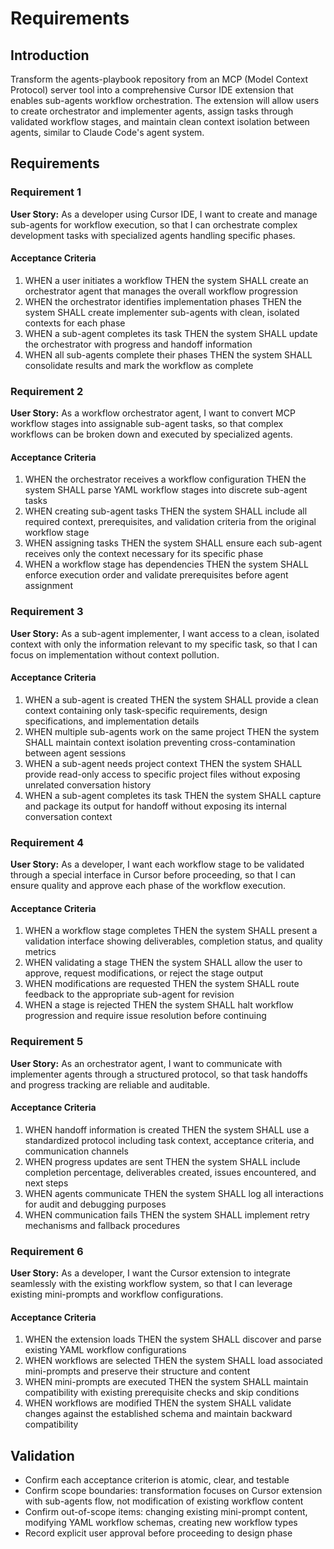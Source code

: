 # Requirements

## Introduction

Transform the agents-playbook repository from an MCP (Model Context Protocol) server tool into a comprehensive Cursor IDE extension that enables sub-agents workflow orchestration. The extension will allow users to create orchestrator and implementer agents, assign tasks through validated workflow stages, and maintain clean context isolation between agents, similar to Claude Code's agent system.

## Requirements

### Requirement 1

**User Story:** As a developer using Cursor IDE, I want to create and manage sub-agents for workflow execution, so that I can orchestrate complex development tasks with specialized agents handling specific phases.

#### Acceptance Criteria

1. WHEN a user initiates a workflow THEN the system SHALL create an orchestrator agent that manages the overall workflow progression
2. WHEN the orchestrator identifies implementation phases THEN the system SHALL create implementer sub-agents with clean, isolated contexts for each phase
3. WHEN a sub-agent completes its task THEN the system SHALL update the orchestrator with progress and handoff information
4. WHEN all sub-agents complete their phases THEN the system SHALL consolidate results and mark the workflow as complete

### Requirement 2

**User Story:** As a workflow orchestrator agent, I want to convert MCP workflow stages into assignable sub-agent tasks, so that complex workflows can be broken down and executed by specialized agents.

#### Acceptance Criteria

1. WHEN the orchestrator receives a workflow configuration THEN the system SHALL parse YAML workflow stages into discrete sub-agent tasks
2. WHEN creating sub-agent tasks THEN the system SHALL include all required context, prerequisites, and validation criteria from the original workflow stage
3. WHEN assigning tasks THEN the system SHALL ensure each sub-agent receives only the context necessary for its specific phase
4. WHEN a workflow stage has dependencies THEN the system SHALL enforce execution order and validate prerequisites before agent assignment

### Requirement 3

**User Story:** As a sub-agent implementer, I want access to a clean, isolated context with only the information relevant to my specific task, so that I can focus on implementation without context pollution.

#### Acceptance Criteria

1. WHEN a sub-agent is created THEN the system SHALL provide a clean context containing only task-specific requirements, design specifications, and implementation details
2. WHEN multiple sub-agents work on the same project THEN the system SHALL maintain context isolation preventing cross-contamination between agent sessions
3. WHEN a sub-agent needs project context THEN the system SHALL provide read-only access to specific project files without exposing unrelated conversation history
4. WHEN a sub-agent completes its task THEN the system SHALL capture and package its output for handoff without exposing its internal conversation context

### Requirement 4

**User Story:** As a developer, I want each workflow stage to be validated through a special interface in Cursor before proceeding, so that I can ensure quality and approve each phase of the workflow execution.

#### Acceptance Criteria

1. WHEN a workflow stage completes THEN the system SHALL present a validation interface showing deliverables, completion status, and quality metrics
2. WHEN validating a stage THEN the system SHALL allow the user to approve, request modifications, or reject the stage output
3. WHEN modifications are requested THEN the system SHALL route feedback to the appropriate sub-agent for revision
4. WHEN a stage is rejected THEN the system SHALL halt workflow progression and require issue resolution before continuing

### Requirement 5

**User Story:** As an orchestrator agent, I want to communicate with implementer agents through a structured protocol, so that task handoffs and progress tracking are reliable and auditable.

#### Acceptance Criteria

1. WHEN handoff information is created THEN the system SHALL use a standardized protocol including task context, acceptance criteria, and communication channels
2. WHEN progress updates are sent THEN the system SHALL include completion percentage, deliverables created, issues encountered, and next steps
3. WHEN agents communicate THEN the system SHALL log all interactions for audit and debugging purposes
4. WHEN communication fails THEN the system SHALL implement retry mechanisms and fallback procedures

### Requirement 6

**User Story:** As a developer, I want the Cursor extension to integrate seamlessly with the existing workflow system, so that I can leverage existing mini-prompts and workflow configurations.

#### Acceptance Criteria

1. WHEN the extension loads THEN the system SHALL discover and parse existing YAML workflow configurations
2. WHEN workflows are selected THEN the system SHALL load associated mini-prompts and preserve their structure and content
3. WHEN mini-prompts are executed THEN the system SHALL maintain compatibility with existing prerequisite checks and skip conditions
4. WHEN workflows are modified THEN the system SHALL validate changes against the established schema and maintain backward compatibility

## Validation

- Confirm each acceptance criterion is atomic, clear, and testable
- Confirm scope boundaries: transformation focuses on Cursor extension with sub-agents flow, not modification of existing workflow content
- Confirm out-of-scope items: changing existing mini-prompt content, modifying YAML workflow schemas, creating new workflow types
- Record explicit user approval before proceeding to design phase